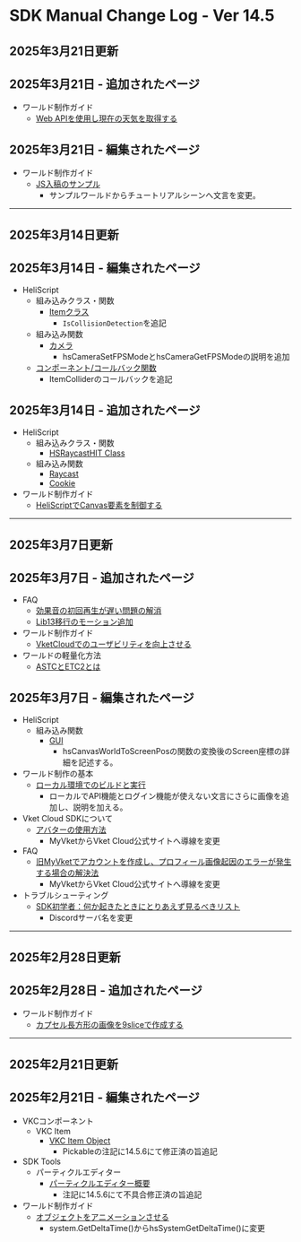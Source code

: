 # SDK Manual Change Log - Ver 14.5

## 2025年3月21日更新

## 2025年3月21日 - 追加されたページ

- ワールド制作ガイド
    - [Web APIを使用し現在の天気を取得する](https://vrhikky.github.io/VketCloudSDK_Documents/14.5/WorldMakingGuide/JsUpload_FetchCurrentWeather.html)  

## 2025年3月21日 - 編集されたページ

- ワールド制作ガイド
    - [JS入稿のサンプル](https://vrhikky.github.io/VketCloudSDK_Documents/14.5/WorldMakingGuide/JsUpload_Sample.html)
        - サンプルワールドからチュートリアルシーンへ文言を変更。

---

## 2025年3月14日更新

## 2025年3月14日 - 編集されたページ

- HeliScript
    - 組み込みクラス・関数
        -  [Itemクラス](https://vrhikky.github.io/VketCloudSDK_Documents/14.5/en/hs/hs_class.html)
            - `IsCollisionDetection`を追記
    - 組み込み関数
        - [カメラ](https://vrhikky.github.io/VketCloudSDK_Documents/14.5/hs/hs_system_function_camera.html)
            - hsCameraSetFPSModeとhsCameraGetFPSModeの説明を追加
    - [コンポーネント/コールバック関数](https://vrhikky.github.io/VketCloudSDK_Documents/14.5/hs/hs_component.html)
        - ItemColliderのコールバックを追記

## 2025年3月14日 - 追加されたページ
- HeliScript
    - 組み込みクラス・関数
        - [HSRaycastHIT Class](https://vrhikky.github.io/VketCloudSDK_Documents/14.5/en/hs/hs_struct_hsraycasthit.html)
    - 組み込み関数
        - [Raycast](https://vrhikky.github.io/VketCloudSDK_Documents/14.5/en/hs/hs_system_function_raycast.html)
        - [Cookie](https://vrhikky.github.io/VketCloudSDK_Documents/14.5/hs/hs_system_function_cookie.html)
- ワールド制作ガイド
    - [HeliScriptでCanvas要素を制御する](https://vrhikky.github.io/VketCloudSDK_Documents/14.5/WorldMakingGuide/HeliscriptCanvas.html)

---

## 2025年3月7日更新

## 2025年3月7日 - 追加されたページ

- FAQ
    - [効果音の初回再生が遅い問題の解消](https://vrhikky.github.io/VketCloudSDK_Documents/14.5/FAQ/FirstSE.html)
    - [Lib13移行のモーション追加](https://vrhikky.github.io/VketCloudSDK_Documents/latest/FAQ/AddMotionsAfterLib13.html)
- ワールド制作ガイド
    - [VketCloudでのユーザビリティを向上させる](https://vrhikky.github.io/VketCloudSDK_Documents/14.5/WorldMakingGuide/VketCloudUsability.html)
- ワールドの軽量化方法
    - [ASTCとETC2とは](https://vrhikky.github.io/VketCloudSDK_Documents/14.5/WorldOptimization/AstcAndEtc2.html)

## 2025年3月7日 - 編集されたページ

- HeliScript
    - 組み込み関数
        - [GUI](https://vrhikky.github.io/VketCloudSDK_Documents/14.5/hs/hs_system_function_gui.html)
            - hsCanvasWorldToScreenPosの関数の変換後のScreen座標の詳細を記述する。
- ワールド制作の基本
    - [ローカル環境でのビルドと実行](https://vrhikky.github.io/VketCloudSDK_Documents/14.5/FirstStep/BuildAndRun.html)
        - ローカルでAPI機能とログイン機能が使えない文言にさらに画像を追加し、説明を加える。
- Vket Cloud SDKについて
    - [アバターの使用方法](https://vrhikky.github.io/VketCloudSDK_Documents/14.5/AboutVketCloudSDK/SetupAvatar.html)
        - MyVketからVket Cloud公式サイトへ導線を変更
- FAQ
    - [旧MyVketでアカウントを作成し、プロフィール画像起因のエラーが発生する場合の解決法](https://vrhikky.github.io/VketCloudSDK_Documents/14.5/FAQ/ProfileImage.html)
        - MyVketからVket Cloud公式サイトへ導線を変更
- トラブルシューティング
    - [SDK初学者：何か起きたときにとりあえず見るべきリスト](https://vrhikky.github.io/VketCloudSDK_Documents/14.5/troubleshooting/GeneralChecklist.html)
        - Discordサーバ名を変更

---

## 2025年2月28日更新

## 2025年2月28日 - 追加されたページ

- ワールド制作ガイド
    - [カプセル長方形の画像を9sliceで作成する](https://vrhikky.github.io/VketCloudSDK_Documents/14.5/WorldMakingGuide/9slice.html)

---

## 2025年2月21日更新

## 2025年2月21日 - 編集されたページ

- VKCコンポーネント
    - VKC Item
        - [VKC Item Object](https://vrhikky.github.io/VketCloudSDK_Documents/14.5/VKCComponents/VKCItemObject.html)
            - Pickableの注記に14.5.6にて修正済の旨追記
- SDK Tools
    - パーティクルエディター
        - [パーティクルエディター概要](https://vrhikky.github.io/VketCloudSDK_Documents/14.5/en/particleeditor/pe_about_particleeditor.html)
            - 注記に14.5.6にて不具合修正済の旨追記
- ワールド制作ガイド
    - [オブジェクトをアニメーションさせる](https://vrhikky.github.io/VketCloudSDK_Documents/14.5/WorldMakingGuide/PropAnimation.html)
        - system.GetDeltaTime()からhsSystemGetDeltaTime()に変更

